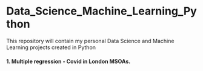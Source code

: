 # Data_Science_Machine_Learning_Python
This repository will contain my personal Data Science and Machine Learning projects created in Python

#### 1. Multiple regression - Covid in London MSOAs.
